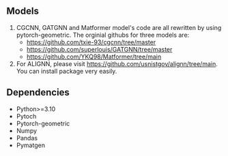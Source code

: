 Models
------------
1. CGCNN, GATGNN and Matformer model's code are all rewritten by using pytorch-geometric. The orginial githubs for three models are:
   * https://github.com/txie-93/cgcnn/tree/master
   * https://github.com/superlouis/GATGNN/tree/master
   * https://github.com/YKQ98/Matformer/tree/main
3. For ALIGNN, please visit https://github.com/usnistgov/alignn/tree/main. You can install package very easily.

Dependencies
------------
-  Python>=3.10
-  Pytoch
-  Pytorch-geometric
-  Numpy
-  Pandas
-  Pymatgen
